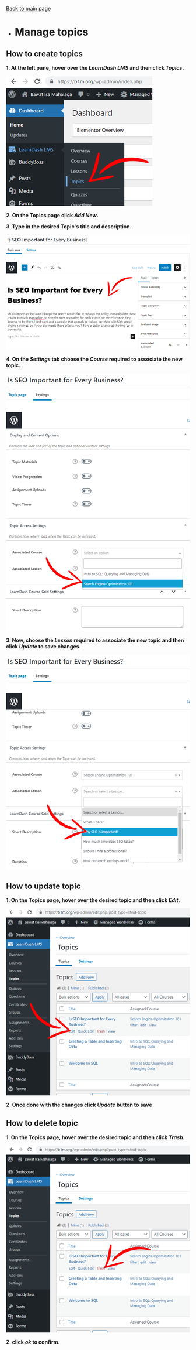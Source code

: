 [Back to main page](https://github.com/samremonte/b1m/blob/main/documentation.md)

- # Manage topics

<h2>How to create topics</h2>

**1. At the left pane, hover over the _LearnDash LMS_ and then click _Topics_.**

![Image14.1](/img/14.1.PNG)

**2. On the Topics page click _Add New_.**

**3. Type in the desired Topic's title and description.**

![Image14.2](/img/14.2.PNG)

**4. On the _Settings_ tab choose the _Course_ required to associate the new topic.**

![Image14.3](/img/14.3.PNG)

**3. Now, choose the _Lesson_ required to associate the new topic and then click _Update_ to save changes.**

![Image14.4](/img/14.4.PNG)

<h2>How to update topic</h2>

**1. On the Topics page, hover over the desired topic and then click _Edit_.**

![Image14.5](/img/14.5.PNG)

**2. Once done with the changes click _Update_ button to save**

<h2>How to delete topic</h2>

**1. On the Topics page, hover over the desired topic and then click _Trash_.**

![Image14.6](/img/14.6.png)

**2. click _ok_ to confirm.**
